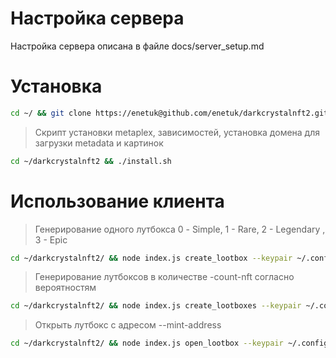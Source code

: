 # Настройка сервера

Настройка сервера описана в файле docs/server_setup.md

# Установка

```bash
cd ~/ && git clone https://enetuk@github.com/enetuk/darkcrystalnft2.git
```

>Скрипт установки metaplex, зависимостей, установка домена для загрузки metadata и картинок

```bash
cd ~/darkcrystalnft2 && ./install.sh
```

# Использование клиента

> Генерирование одного лутбокса 0 - Simple, 1 - Rare, 2 - Legendary , 3 - Epic

```bash
cd ~/darkcrystalnft2/ && node index.js create_lootbox --keypair ~/.config/solana/id.json  --mod 0
```


> Генерирование лутбоксов в количестве -count-nft  согласно вероятностям

```bash
cd ~/darkcrystalnft2/ && node index.js create_lootboxes --keypair ~/.config/solana/id.json  --count-nft 4
```

> Открыть лутбокс с адресом --mint-address

```bash
cd ~/darkcrystalnft2/ && node index.js open_lootbox --keypair ~/.config/solana/id.json  --mint-address 
```



